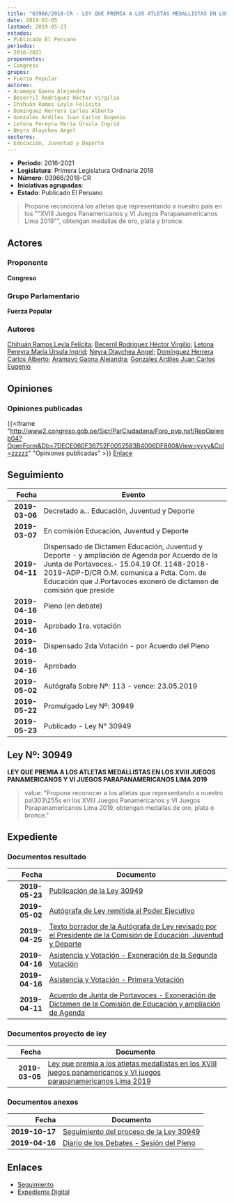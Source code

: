 ```yaml
---
title: "03966/2018-CR - LEY QUE PREMIA A LOS ATLETAS MEDALLISTAS EN LOS XVIII JUEGOS PANAMERICANOS Y VI JUEGOS PARAPANAMERICANOS LIMA 2019"
date: 2019-03-05
lastmod: 2019-05-23
estados:
- Publicado El Peruano
periodos:
- 2016-2021
proponentes:
- Congreso
grupos:
- Fuerza Popular
autores:
- Aramayo Gaona Alejandra
- Becerril Rodríguez Héctor Virgilio
- Chihuán Ramos Leyla Felícita
- Domínguez Herrera Carlos Alberto
- Gonzales Ardiles Juan Carlos Eugenio
- Letona Pereyra María Úrsula Ingrid
- Neyra Olaychea Angel
sectores:
- Educación, Juventud y Deporte
---
```

- **Periodo**: 2016-2021
- **Legislatura**: Primera Legislatura Ordinaria 2018
- **Número**: 03966/2018-CR
- **Iniciativas agrupadas**: 
- **Estado**: Publicado El Peruano

> Propone reconocerá los atletas que representando a nuestro país en los ""XVIII Juegos Panamericanos y VI Juegos Parapanamericanos Lima 2019"", obtengan medallas de oro, plata y bronce.


## Actores

### Proponente

**Congreso**

### Grupo Parlamentario

**Fuerza Popular**

### Autores

[Chihuán Ramos Leyla Felícita](mailto:mailto:lchihuan@congreso.gob.pe); [Becerril Rodríguez Héctor Virgilio](mailto:mailto:hbecerril@congreso.gob.pe); [Letona Pereyra María Úrsula Ingrid](mailto:mailto:mletona@congreso.gob.pe); [Neyra Olaychea Angel](mailto:mailto:); [Domínguez Herrera Carlos Alberto](mailto:mailto:cdominguez@congreso.gob.pe); [Aramayo Gaona Alejandra](mailto:mailto:maramayo@congreso.gob.pe); [Gonzales Ardiles Juan Carlos Eugenio](mailto:mailto:jgonzalesa@congreso.gob.pe)

## Opiniones

### Opiniones publicadas

{{<iframe "http://www2.congreso.gob.pe/Sicr/ParCiudadana/Foro_pvp.nsf/RepOpiweb04?OpenForm&Db=7DECE060F36752F0052583B4006DF860&View=yyyy&Col=zzzzz" "Opiniones publicadas" >}}
[Enlace](http://www2.congreso.gob.pe/Sicr/ParCiudadana/Foro_pvp.nsf/RepOpiweb04?OpenForm&Db=7DECE060F36752F0052583B4006DF860&View=yyyy&Col=zzzzz)


## Seguimiento

| Fecha | Evento |
|------:|--------|
| **2019-03-06** | Decretado a... Educación, Juventud y Deporte |
| **2019-03-07** | En comisión Educación, Juventud y Deporte |
| **2019-04-11** | Dispensado de Dictamen Educación, Juventud y Deporte - y ampliación de Agenda por Acuerdo de la Junta de Portavoces.- 15.04.19 Of. 1148-2018-2019-ADP-D/CR O.M. comunica a Pdta. Com. de Educación que J.Portavoces exoneró de dictamen de comisión que preside |
| **2019-04-16** | Pleno (en debate) |
| **2019-04-16** | Aprobado 1ra. votación |
| **2019-04-16** | Dispensado 2da Votación - por Acuerdo del Pleno |
| **2019-04-16** | Aprobado |
| **2019-05-02** | Autógrafa Sobre Nº: 113 - vence: 23.05.2019 |
| **2019-05-22** | Promulgado Ley Nº: 30949 |
| **2019-05-23** | Publicado - Ley N° 30949 |

## Ley Nº: 30949

**LEY QUE PREMIA A LOS ATLETAS MEDALLISTAS EN LOS XVIII JUEGOS PANAMERICANOS Y VI JUEGOS PARAPANAMERICANOS LIMA 2019**

> value: "Propone reconocer a los atletas que representando a nuestro pa\303\255s en los XVIII Juegos Panamericanos y VI Juegos Parapanamericanos Lima 2019, obtengan medallas de oro, plata o bronce."


## Expediente

### Documentos resultado

| Fecha | Documento |
|------:|-----------|
| **2019-05-23** | [Publicación de la Ley 30949](http://www.leyes.congreso.gob.pe/Documentos/2016_2021/ADLP/Normas_Legales/30949-LEY.pdf) |
| **2019-05-02** | [Autógrafa de Ley remitida al Poder Ejecutivo](http://www.leyes.congreso.gob.pe/Documentos/2016_2021/ADLP/Texto_Aprobado/AU0396620190502.pdf) |
| **2019-04-25** | [Texto borrador de la Autógrafa de Ley revisado por el Presidente de la Comisión de Educación, Juventud y Deporte](http://www.leyes.congreso.gob.pe/Documentos/2016_2021/Texto_Borrador_de_Autografa/BAU0396620190425.pdf) |
| **2019-04-16** | [Asistencia y Votación - Exoneración de la Segunda Votación](http://www.leyes.congreso.gob.pe/Documentos/2016_2021/Asistencia_y_Votacion/Proyectos_de_Ley/Exoneracion_de_Segunda_Votacion/ESV0396620190411.pdf) |
| **2019-04-16** | [Asistencia y Votación - Primera Votación](http://www.leyes.congreso.gob.pe/Documentos/2016_2021/Asistencia_y_Votacion/Proyectos_de_Ley/AV0396620190416.pdf) |
| **2019-04-11** | [Acuerdo de Junta de Portavoces - Exoneración de Dictamen de la Comisión de Educación y ampliación de Agenda](http://www.leyes.congreso.gob.pe/Documentos/2016_2021/Acuerdos/Junta_Portavoces/AJP_PL03966_20190411.pdf) |

### Documentos proyecto de ley

| Fecha | Documento |
|------:|-----------|
| **2019-03-05** | [Ley que premia a los atletas medallistas en los XVIII juegos panamericanos y VI juegos parapanamericanos Lima 2019](http://www.leyes.congreso.gob.pe/Documentos/2016_2021/Proyectos_de_Ley_y_de_Resoluciones_Legislativas/PL0396620190305.pdf) |

### Documentos anexos

| Fecha | Documento |
|------:|-----------|
| **2019-10-17** | [Seguimiento del proceso de la Ley 30949](http://www.leyes.congreso.gob.pe/Documentos/2016_2021/Seguimiento_de_Proyectos_de_Ley/03966PL20191017.pdf) |
| **2019-04-16** | [Diario de los Debates - Sesión del Pleno](http://www2.congreso.gob.pe/Sicr/DiarioDebates/Publicad.nsf/SesionesPleno/05256D6E0073DFE9052583DF006177E0/$FILE/SLO-2018-6.pdf) |

## Enlaces

- [Seguimiento](http://www2.congreso.gob.pe/Sicr/TraDocEstProc/CLProLey2016.nsf/f7fff46988ca05b1052578e100829cc7/cda2b624da5de13c052583ec00776696?OpenDocument)
- [Expediente Digital](http://www2.congreso.gob.pe/Sicr/TraDocEstProc/Expvirt_2011.nsf/visbusqptramdoc1621/03966?opendocument)

